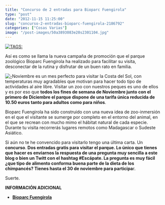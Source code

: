 ```yaml
---
title: "Concurso de 2 entradas para Bioparc Fuengirola"
type: "post"
date: "2012-11-15 11:25:00"
slug: "concurso-2-entradas-bioparc-fuengirola-2186792"
categories: ["Cosas Varias"]
image: "/post-images/50a3893083e20s2301104.jpg"
---
```


 [![ TAGS:](/post-images/50a3893083e20s2301104.jpg "Bioparc Fuengirola")](/post-images/50a3893083e20s2301104.jpg)

 Así es como se llama la nueva campaña de promoción que el parque zoológico Bioparc Fuengirola ha realizado para facilitar su visita, desconectar de la rutina y disfrutar de un buen rato en familia.

 [![ - ](/post-images/50a389697c240s70840.jpg "Escápate - campaña promocional de Bioparc Fuengirola")](/post-images/50a389697c240s70840.jpg)Noviembre es un mes perfecto para visitar la Costa del Sol, con temperaturas muy agradables que motivan para hacer todo tipo de actividades al aire libre. Visitar un zoo con nuestros peques es uno de ellos y es por eso que **todos los fines de semana de Noviembre junto con el primero de Diciembre el parque dispone de una tarifa única reducida de 10.50 euros tanto para adultos como para niños**.

 Bioparc Fuengirola ha sido construido con una nueva idea de zoo-inmersión en el que el visitante se sumerge por completo en el entorno del animal, en el que se recrean con mucho mimo el hábitat natural de cada especie. Durante tu visita recorrerás lugares remotos como Madagascar o Sudeste Asiático.

 Si aún no te he convencido para visitarlo tengo una última carta. Un **concurso**. **Dos entradas gratis para visitar el parque. Lo único que tienes que hacer es enviarnos la respuesta de una pregunta muy sencilla a este blog o bien un Twitt con el hashtag #Escápate. La pregunta es muy fácil ¿que tipo de alimento conforma buena parte de la dieta de los chimpancés? Tienes hasta el 30 de noviembre para participa**r.

 Suerte.

 **INFORMACIÓN ADICIONAL**

- [**Bioparc Fuengirola**](http://www.bioparcfuengirola.es/)